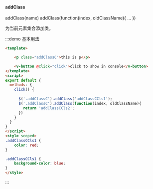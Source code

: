 #### addClass

addClass(name)
addClass(function(index, oldClassName){ ... })

为当前元素集合添加类。

:::demo 基本用法
```html
<template>

    <p class="addClassC">this is p</p>

    <v-button @click="click">click to show in console</v-button>
</template>
<script>
export default {
  methods: {
    click() {
      
      $('.addClassC').addClass('addClassCCls1');
      $('.addClassC').addClass(function(index, oldClassName){ 
        return 'addClassCCls2';
      })
    }
  }
}
</script>
<style scoped>
.addClassCCls1 {
    color: red;
}

.addClassCCls1 {
    background-color: blue;
}
</style>
```
:::
